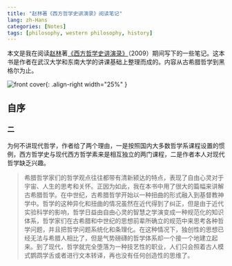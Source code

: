 ```yaml
---
title: "赵林著《西方哲学史讲演录》阅读笔记"
lang: zh-Hans
categories: [Notes]
tags: [philosophy, western philosophy, history]
---
```


本文是我在阅读[赵林](http://www.aisixiang.com/thinktank/zhaolin.html)著[《西方哲学史讲演录》](https://book.douban.com/subject/4246032/)（2009）期间写下的一些笔记。这本书是作者在武汉大学和东南大学的讲课基础上整理而成的。内容从古希腊哲学到黑格尔为止。

![front cover](https://img9.doubanio.com/view/subject/s/public/s7057006.jpg){: .align-right width="25%" }

## 自序

### 二

为何不讲现代哲学，作者给了两个理由，一是按照国内大多数哲学系课程设置的惯例，西方哲学史与现代西方哲学素来是相互独立的两门课程，二是作者本人对现代哲学缺乏兴趣。

> 希腊哲学家们的哲学观点往往都带有清新颍达的特点，表现了自由心灵对于宇宙、人生的思考和关怀。正因为如此，我在本书中用了很大的篇幅来讲解古希腊哲学。在中世纪，古希腊哲学开始以一种扭曲的形式融入到基督教神学中。哲学的这种异化和扭曲的情况虽然在近代得到了纠正，但是由于近代实验科学的影响，哲学日益由自由心灵的智慧之学演变成一种规范化的知识体系，哲学家们在古希腊和中世纪的思想前辈所确立的规范中来思考各种哲学问题，并且把哲学问题系统化和条理化。在这种情况下，独创性的思想已经无法与希腊人相比了，但是气势磅礴的哲学体系却一个接一个地建立起来。到了现代，哲学就完全堕落为一种技艺性的职业，人们只会照着古人模式鹦鹉学舌或者进行文本转译，再也没有任何创造性的思维了。
